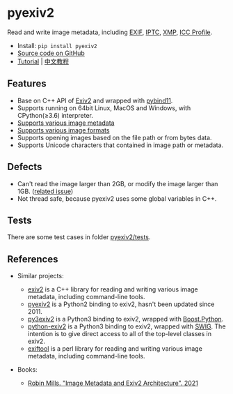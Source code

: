 # pyexiv2

Read and write image metadata, including [EXIF](https://en.wikipedia.org/wiki/Exif), [IPTC](https://en.wikipedia.org/wiki/International_Press_Telecommunications_Council), [XMP](https://en.wikipedia.org/wiki/Extensible_Metadata_Platform), [ICC Profile](https://en.wikipedia.org/wiki/ICC_profile).
- Install: `pip install pyexiv2`
- [Source code on GitHub](https://github.com/LeoHsiao1/pyexiv2)
- [Tutorial](https://github.com/LeoHsiao1/pyexiv2/blob/master/docs/Tutorial.md) | [中文教程](https://github.com/LeoHsiao1/pyexiv2/blob/master/docs/Tutorial-cn.md)

## Features

- Base on C++ API of [Exiv2](https://exiv2.org/index.html) and wrapped with [pybind11](https://github.com/pybind/pybind11).
- Supports running on 64bit Linux, MacOS and Windows, with CPython(≥3.6) interpreter.
- [Supports various image metadata](https://exiv2.org/metadata.html)
- [Supports various image formats](https://exiv2.org/manpage.html#file_types)
- Supports opening images based on the file path or from bytes data.
- Supports Unicode characters that contained in image path or metadata.

## Defects

- Can't read the image larger than 2GB, or modify the image larger than 1GB. ([related issue](https://github.com/Exiv2/exiv2/issues/1248))
- Not thread safe, because pyexiv2 uses some global variables in C++.

## Tests

There are some test cases in folder [pyexiv2/tests](https://github.com/LeoHsiao1/pyexiv2/blob/master/pyexiv2/tests/).

## References

- Similar projects:
  - [exiv2](https://exiv2.org/) is a C++ library for reading and writing various image metadata, including command-line tools.
  - [pyexiv2](https://launchpad.net/pyexiv2) is a Python2 binding to exiv2, hasn't been updated since 2011.
  - [py3exiv2](https://pypi.org/project/py3exiv2/) is a Python3 binding to exiv2, wrapped with [Boost.Python](https://boostorg.github.io/python/doc/html/index.html).
  - [python-exiv2](https://github.com/jim-easterbrook/python-exiv2) is a Python3 binding to exiv2, wrapped with [SWIG](https://swig.org/). The intention is to give direct access to all of the top-level classes in exiv2.
  - [exiftool](https://exiftool.org/) is a perl library for reading and writing various image metadata, including command-line tools.

- Books:
  - [Robin Mills. "Image Metadata and Exiv2 Architecture". 2021](https://exiv2.org/book/index.html)
